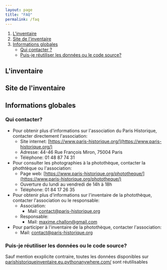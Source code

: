 ```yaml
---
layout: page
title: "FAQ"
permalink: /faq
---
```



1. [L\'inventaire](#linventaire)
2. [Site de l\'inventaire](#site-de-linventaire)
3. [Informations globales](#informations-globales)
    * [Qui contacter ?](#qui-contacter)
    * [Puis-je réutiliser les données ou le code source?](#puis-je-rutiliser-les-donnes-ou-le-code-source)


## L'inventaire
## Site de l'inventaire
## Informations globales
### Qui contacter?

* Pour obtenir plus d'informations sur l'association du Paris Historique, 
contacter directement l'association:
    * Site internet: [https://www.paris-historique.org/](https://www.paris-historique.org/)
    * Adresse: 44-46 Rue François Miron, 75004 Paris
    * Téléphone: 01 48 87 74 31
* Pour consulter les photographies à la photothèque, contacter la phothtèque ou l'association:
    * Page web: [https://www.paris-historique.org/phototheque/](https://www.paris-historique.org/phototheque/)
    * Ouverture du lundi au vendredi de 14h à 18h
    * Téléphone: 01 84 17 26 35
* Pour obtenir plus d'informations sur l'inventaire de la photothèque, contacter l'association ou le responsable:
    * Association: 
        * Mail: [contact@paris-historique.org](contact@paris-historique.org)
    * Responsable: 
        * Mail: [maxime.challon@gmail.com](maxime.challon@gmail.com)
* Pour participer à l'inventaire de la photothèque, contacter l'association:
    * Mail: [contact@paris-historique.org](contact@paris-historique.org)

### Puis-je réutiliser les données ou le code source?

Sauf mention exxplicite contraire, toutes les données disponibles sur [parishistoriqueinventaire.eu.pythonanywhere.com/](parishistoriqueinventaire.eu.pythonanywhere.com/)
sont réutilisables 